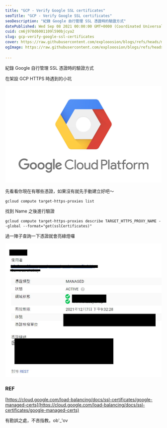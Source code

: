 ```yaml
---
title: "GCP - Verify Google SSL certificates"
seoTitle: "GCP - Verify Google SSL certificates"
seoDescription: "紀錄 Google 自行管理 SSL 憑證時的驗證方式"
datePublished: Wed Sep 08 2021 00:00:00 GMT+0000 (Coordinated Universal Time)
cuid: cm6j978d6001109l590bjcya2
slug: gcp-verify-google-ssl-certificates
cover: https://raw.githubusercontent.com/explooosion/blogs/refs/heads/main/docs/images/2021-09-08_GCP%20-%20Verify%20Google%20SSL%20certificates/banner/1631111893.png
ogImage: https://raw.githubusercontent.com/explooosion/blogs/refs/heads/main/docs/images/2021-09-08_GCP%20-%20Verify%20Google%20SSL%20certificates/banner/1631111893.png

---
```


紀錄 Google 自行管理 SSL 憑證時的驗證方式

在架設 GCP HTTPS 時遇到的小坑

[![1631111893.png](https://raw.githubusercontent.com/explooosion/blogs/refs/heads/main/docs/images/2021-09-08_GCP%20-%20Verify%20Google%20SSL%20certificates/1631111893.png)](https://cloud.google.com/load-balancing/docs/ssl-certificates/google-managed-certs?authuser=1#console)

先看看你現在有哪些憑證，如果沒有就先手動建立好吧～

    gcloud compute target-https-proxies list

找到 Name 之後進行驗證

    gcloud compute target-https-proxies describe TARGET_HTTPS_PROXY_NAME --global --format="get(sslCertificates)"

過一陣子查詢一下憑證就會亮綠燈囉

[![1631112266.png](https://raw.githubusercontent.com/explooosion/blogs/refs/heads/main/docs/images/2021-09-08_GCP%20-%20Verify%20Google%20SSL%20certificates/1631112266.png)](https://dotblogsfile.blob.core.windows.net/user/robby/8a70c8f8-cce8-4e9d-bf58-99f3c61863aa/1631112266.png)

### REF

[https://cloud.google.com/load-balancing/docs/ssl-certificates/google-managed-certs](https://cloud.google.com/load-balancing/docs/ssl-certificates/google-managed-certs)

有勘誤之處，不吝指教。ob'\_'ov